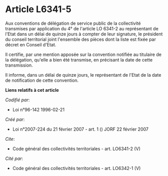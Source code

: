# Article L6341-5

Aux conventions de délégation de service public de la collectivité transmises par application du 4° de l'article LO 6341-2 au
représentant de l'Etat dans un délai de quinze jours à compter de leur signature, le président du conseil territorial joint
l'ensemble des pièces dont la liste est fixée par décret en Conseil d'Etat. 

Il certifie, par une mention apposée sur la convention notifiée au titulaire de la délégation, qu'elle a bien été transmise,
en précisant la date de cette transmission. 

Il informe, dans un délai de quinze jours, le représentant de l'Etat de la date de notification de cette convention.

**Liens relatifs à cet article**

_Codifié par_:

  - Loi n°96-142 1996-02-21

_Créé par_:

  - Loi n°2007-224 du 21 février 2007 - art. 1 () JORF 22 février 2007

_Cite_:

  - Code général des collectivités territoriales - art. LO6341-2 (V)

_Cité par_:

  - Code général des collectivités territoriales - art. LO6342-1 (V)
